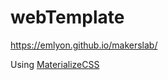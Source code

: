 # webTemplate
https://emlyon.github.io/makerslab/


Using [MaterializeCSS](http://materializecss.com/)
